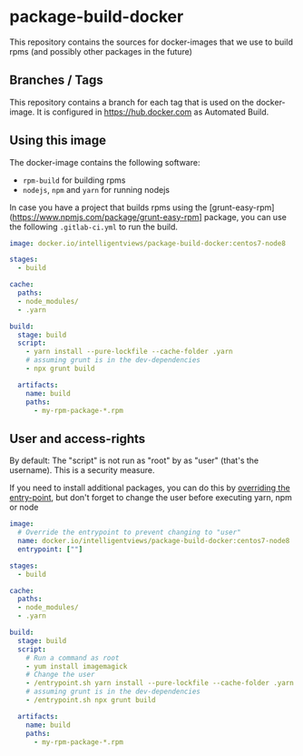 # package-build-docker

This repository contains the sources for docker-images that we use
to build rpms (and possibly other packages in the future)

## Branches / Tags

This repository contains a branch for each tag that is used on the 
docker-image. It is configured in https://hub.docker.com as 
Automated Build.

## Using this image

The docker-image contains the following software:

- `rpm-build` for building rpms
- `nodejs`, `npm` and `yarn` for running nodejs

In case you have a project that builds rpms using the [grunt-easy-rpm](https://www.npmjs.com/package/grunt-easy-rpm] package, you can use
the following `.gitlab-ci.yml` to run the build.

```yml
image: docker.io/intelligentviews/package-build-docker:centos7-node8

stages:
  - build

cache:
  paths:
  - node_modules/
  - .yarn

build:
  stage: build
  script:
    - yarn install --pure-lockfile --cache-folder .yarn
    # assuming grunt is in the dev-dependencies
    - npx grunt build

  artifacts:
    name: build
    paths:
      - my-rpm-package-*.rpm
```

## User and access-rights

By default: The "script" is not run as "root" by as "user" (that's the username). This is a security measure.

If you need to install additional packages, you can do this by [overriding  the entry-point](https://docs.gitlab.com/ce/ci/docker/using_docker_images.html#overriding-the-entrypoint-of-an-image), but don't forget to change the user before executing yarn, npm or node

```yml
image:
  # Override the entrypoint to prevent changing to "user" 
  name: docker.io/intelligentviews/package-build-docker:centos7-node8
  entrypoint: [""]

stages:
  - build

cache:
  paths:
  - node_modules/
  - .yarn

build:
  stage: build
  script:
    # Run a command as root
    - yum install imagemagick
    # Change the user
    - /entrypoint.sh yarn install --pure-lockfile --cache-folder .yarn
    # assuming grunt is in the dev-dependencies
    - /entrypoint.sh npx grunt build

  artifacts:
    name: build
    paths:
      - my-rpm-package-*.rpm
```


  
